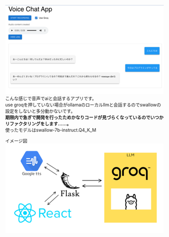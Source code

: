 ![](pic.png)
こんな感じで音声でaiと会話するアプリです。</br>
use groqを押していない場合がollamaのローカルllmと会話するのでswallowの設定をしないと多分動かないです。</br>
**期限内で急ぎで開発を行ったためかなりコードが見づらくなっているのでいつかリファクタリングをします……。**</br>
使ったモデルはswallow-7b-instruct.Q4_K_M

イメージ図
![](LLM.png)
